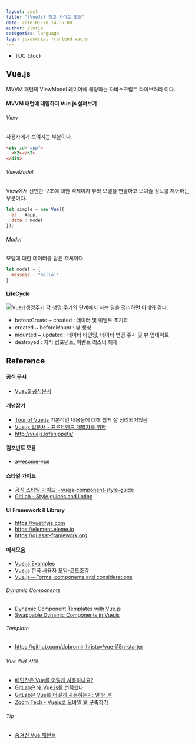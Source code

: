 ```yaml
---
layout: post
title: "(VueJs) 참고 사이트 모음"
date: 2018-01-20 14:35:00
author: gloria
categories: language
tags: javascript frontend vuejs
---
```


* TOC
{:toc}


## Vue.js

MVVM 패턴의 ViewModel 레이어에 해당하는 자바스크립트 라이브러리 이다.

#### MVVM 패턴에 대입하여 Vue.js 살펴보기
###### View
사용자에게 보여지는 부분이다.
```html
<div id="app">
  <h2></h2>
</div>
```

###### ViewModel
View에서 선언한 구조에 대한 객체이자 뷰와 모델을 연결하고 보여줄 정보를 제어하는 부분이다.
```javascript
let simple = new Vue({
  el : #app,
  data : model
});
```

###### Model
모델에 대한 데이터를 담은 객체이다.
```javascript
let model = {
  message : "hello!"
}
```

#### LifeCycle

![Vuejs생명주기](https://kr.vuejs.org/images/lifecycle.png)
각 생명 주기의 단계에서 하는 일을 정리하면 아래와 같다.
- beforeCreate ~ created : 데이터 및 이벤트 초기화
- created ~ beforeMount : 뷰 생성
- mounted ~ updated : 데이터 바인딩, 데이터 변경 주시 및 뷰 업데이트
- destroyed : 자식 컴포넌트, 이벤트 리스너 해제


## Reference
#### 공식 문서
- [VueJS 공식문서](https://vuejs.org/v2/guide/)

#### 개념잡기
- [Tour of Vue.js](https://www.slideshare.net/sunhyouplee/tour-of-vuejs-70654520)
기본적인 내용들에 대해 쉽게 잘 정리되어있음
- [Vue.js 입문서 - 프론트엔드 개발자를 위한](https://joshua1988.github.io/web-development/vuejs/vuejs-tutorial-for-beginner/)
- http://vuejs.kr/snippets/

#### 컴포넌트 모음
- [awesome-vue](https://github.com/vuejs/awesome-vue#projects-using-vuejs)

#### 스타일 가이드
- [공식 스타일 가이드 - vuejs-component-style-guide](https://github.com/pablohpsilva/vuejs-component-style-guide)
- [GitLab - Style guides and linting](https://docs.gitlab.com/ce/development/fe_guide/style_guide_js.html)

#### UI Framework & Library
- https://vuetifyjs.com
- https://element.eleme.io
- https://quasar-framework.org


#### 예제모음
- [Vue.js Examples](https://vuejsexamples.com/)
- [Vue.js 한국 사용자 모임-코드조각](http://vuejs.kr/snippets/)
- [Vue.js — Forms, components and considerations](https://blog.webf.zone/vue-js-forms-components-and-considerations-d81b3ffe9efb)

###### Dynamic Components
- [Dynamic Component Templates with Vue.js](https://medium.com/scrumpy/dynamic-component-templates-with-vue-js-d9236ab183bb)
- [Swappable Dynamic Components in Vue.js](https://alligator.io/vuejs/dynamic-components/)


###### Template
- https://github.com/dobromir-hristov/vue-i18n-starter

###### Vue 적용 사례
- [배민찬은 Vue를 어떻게 사용하나요?](http://woowabros.github.io/experience/2018/06/07/vue-story-of-baminchan.html)
- [GitLab은 왜 Vue.js를 선택했나](https://taegon.kim/archives/6690)
- [GitLab은 Vue를 어떻게 사용하는가: 일 년 후](https://taegon.kim/archives/6698)
- [Zoom Tech - Vuejs로 모바일 웹 구축하기](https://zuminternet.github.io/ZUM-Pilot-vuejs/)

###### Tip
- [숨겨진 Vue 패턴들](https://medium.com/@Dongmin_Jang/vuejs-%EC%88%A8%EA%B2%A8%EC%A7%84-vue-%ED%8C%A8%ED%84%B4%EB%93%A4-1ea3adc585ac)
